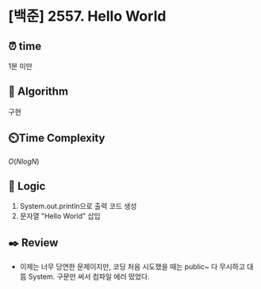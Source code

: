 # [백준] 2557. Hello World
 
## ⏰  **time**
1분 미만

## :pushpin: **Algorithm**
구현

## ⏲️**Time Complexity**
$O(NlogN)$

## :round_pushpin: **Logic**
1. System.out.println으로 출력 코드 생성
2. 문자열 "Hello World" 삽입

## :black_nib: **Review**
- 이제는 너무 당연한 문제이지만, 코딩 처음 시도했을 때는 public~ 다 무시하고 대뜸 System. 구문만 써서 컴파일 에러 떴었다. 
